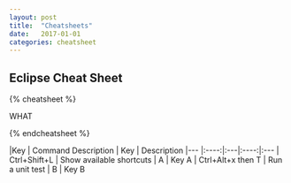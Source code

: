 ```yaml
---
layout: post
title:  "Cheatsheets"
date:   2017-01-01
categories: cheatsheet
---
```


## Eclipse Cheat Sheet

{% cheatsheet %}

WHAT

{% endcheatsheet %}

|Key | Command Description | Key | Description
|---
|:----:|:---|:----:|:---
| <kb>Ctrl</kb>+<kb>Shift</kb>+<kb>L</kb>               | Show available shortcuts  | <kb>A</kb> | Key A
| <kb>Ctrl</kb>+<kb>Alt</kb>+<kb>x</kb> then <kb>T</kb> | Run a unit test           | <kb>B</kb> | Key B









